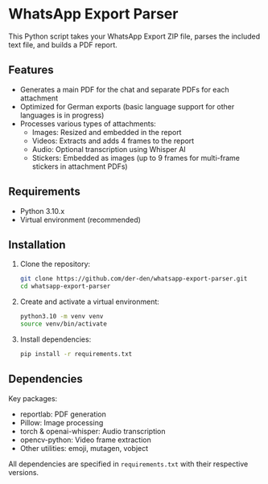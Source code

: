 # WhatsApp Export Parser

This Python script takes your WhatsApp Export ZIP file, parses the included text file, and builds a PDF report.

## Features

- Generates a main PDF for the chat and separate PDFs for each attachment
- Optimized for German exports (basic language support for other languages is in progress)
- Processes various types of attachments:
  - Images: Resized and embedded in the report
  - Videos: Extracts and adds 4 frames to the report
  - Audio: Optional transcription using Whisper AI
  - Stickers: Embedded as images (up to 9 frames for multi-frame stickers in attachment PDFs)

## Requirements

- Python 3.10.x
- Virtual environment (recommended)

## Installation

1. Clone the repository:
   ```bash
   git clone https://github.com/der-den/whatsapp-export-parser.git
   cd whatsapp-export-parser
   ```

2. Create and activate a virtual environment:
   ```bash
   python3.10 -m venv venv
   source venv/bin/activate
   ```

3. Install dependencies:
   ```bash
   pip install -r requirements.txt
   ```

## Dependencies

Key packages:
- reportlab: PDF generation
- Pillow: Image processing
- torch & openai-whisper: Audio transcription
- opencv-python: Video frame extraction
- Other utilities: emoji, mutagen, vobject

All dependencies are specified in `requirements.txt` with their respective versions.

